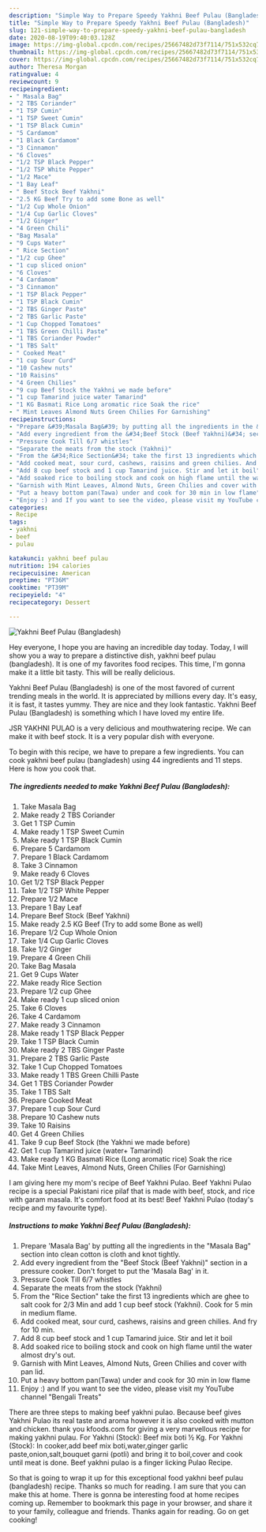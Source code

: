 ```yaml
---
description: "Simple Way to Prepare Speedy Yakhni Beef Pulau (Bangladesh)"
title: "Simple Way to Prepare Speedy Yakhni Beef Pulau (Bangladesh)"
slug: 121-simple-way-to-prepare-speedy-yakhni-beef-pulau-bangladesh
date: 2020-08-19T09:40:03.128Z
image: https://img-global.cpcdn.com/recipes/25667482d73f7114/751x532cq70/yakhni-beef-pulau-bangladesh-recipe-main-photo.jpg
thumbnail: https://img-global.cpcdn.com/recipes/25667482d73f7114/751x532cq70/yakhni-beef-pulau-bangladesh-recipe-main-photo.jpg
cover: https://img-global.cpcdn.com/recipes/25667482d73f7114/751x532cq70/yakhni-beef-pulau-bangladesh-recipe-main-photo.jpg
author: Theresa Morgan
ratingvalue: 4
reviewcount: 9
recipeingredient:
- " Masala Bag"
- "2 TBS Coriander"
- "1 TSP Cumin"
- "1 TSP Sweet Cumin"
- "1 TSP Black Cumin"
- "5 Cardamom"
- "1 Black Cardamom"
- "3 Cinnamon"
- "6 Cloves"
- "1/2 TSP Black Pepper"
- "1/2 TSP White Pepper"
- "1/2 Mace"
- "1 Bay Leaf"
- " Beef Stock Beef Yakhni"
- "2.5 KG Beef Try to add some Bone as well"
- "1/2 Cup Whole Onion"
- "1/4 Cup Garlic Cloves"
- "1/2 Ginger"
- "4 Green Chili"
- "Bag Masala"
- "9 Cups Water"
- " Rice Section"
- "1/2 cup Ghee"
- "1 cup sliced onion"
- "6 Cloves"
- "4 Cardamom"
- "3 Cinnamon"
- "1 TSP Black Pepper"
- "1 TSP Black Cumin"
- "2 TBS Ginger Paste"
- "2 TBS Garlic Paste"
- "1 Cup Chopped Tomatoes"
- "1 TBS Green Chilli Paste"
- "1 TBS Coriander Powder"
- "1 TBS Salt"
- " Cooked Meat"
- "1 cup Sour Curd"
- "10 Cashew nuts"
- "10 Raisins"
- "4 Green Chilies"
- "9 cup Beef Stock the Yakhni we made before"
- "1 cup Tamarind juice water Tamarind"
- "1 KG Basmati Rice Long aromatic rice Soak the rice"
- " Mint Leaves Almond Nuts Green Chilies For Garnishing"
recipeinstructions:
- "Prepare &#39;Masala Bag&#39; by putting all the ingredients in the &#34;Masala Bag&#34; section into clean cotton is cloth and knot tightly."
- "Add every ingredient from the &#34;Beef Stock (Beef Yakhni)&#34; section in a pressure cooker. Don&#39;t forget to put the &#39;Masala Bag&#39; in it."
- "Pressure Cook Till 6/7 whistles"
- "Separate the meats from the stock (Yakhni)"
- "From the &#34;Rice Section&#34; take the first 13 ingredients which are ghee to salt cook for 2/3 Min and add 1 cup beef stock (Yakhni). Cook for 5 min in medium flame."
- "Add cooked meat, sour curd, cashews, raisins and green chilies. And fry for 10 min."
- "Add 8 cup beef stock and 1 cup Tamarind juice. Stir and let it boil"
- "Add soaked rice to boiling stock and cook on high flame until the water almost dry&#39;s out."
- "Garnish with Mint Leaves, Almond Nuts, Green Chilies and cover with pan lid."
- "Put a heavy bottom pan(Tawa) under and cook for 30 min in low flame"
- "Enjoy :) and If you want to see the video, please visit my YouTube channel &#34;Bengali Treats&#34;"
categories:
- Recipe
tags:
- yakhni
- beef
- pulau

katakunci: yakhni beef pulau 
nutrition: 194 calories
recipecuisine: American
preptime: "PT36M"
cooktime: "PT39M"
recipeyield: "4"
recipecategory: Dessert

---
```



![Yakhni Beef Pulau (Bangladesh)](https://img-global.cpcdn.com/recipes/25667482d73f7114/751x532cq70/yakhni-beef-pulau-bangladesh-recipe-main-photo.jpg)

Hey everyone, I hope you are having an incredible day today. Today, I will show you a way to prepare a distinctive dish, yakhni beef pulau (bangladesh). It is one of my favorites food recipes. This time, I'm gonna make it a little bit tasty. This will be really delicious.

Yakhni Beef Pulau (Bangladesh) is one of the most favored of current trending meals in the world. It is appreciated by millions every day. It's easy, it is fast, it tastes yummy. They are nice and they look fantastic. Yakhni Beef Pulau (Bangladesh) is something which I have loved my entire life.

JSR YAKHNI PULAO is a very delicious and mouthwatering recipe. We can make it with beef stock. It is a very popular dish with everyone.


To begin with this recipe, we have to prepare a few ingredients. You can cook yakhni beef pulau (bangladesh) using 44 ingredients and 11 steps. Here is how you cook that.

<!--inarticleads1-->

##### The ingredients needed to make Yakhni Beef Pulau (Bangladesh):

1. Take  Masala Bag
1. Make ready 2 TBS Coriander
1. Get 1 TSP Cumin
1. Make ready 1 TSP Sweet Cumin
1. Make ready 1 TSP Black Cumin
1. Prepare 5 Cardamom
1. Prepare 1 Black Cardamom
1. Take 3 Cinnamon
1. Make ready 6 Cloves
1. Get 1/2 TSP Black Pepper
1. Take 1/2 TSP White Pepper
1. Prepare 1/2 Mace
1. Prepare 1 Bay Leaf
1. Prepare  Beef Stock (Beef Yakhni)
1. Make ready 2.5 KG Beef (Try to add some Bone as well)
1. Prepare 1/2 Cup Whole Onion
1. Take 1/4 Cup Garlic Cloves
1. Take 1/2 Ginger
1. Prepare 4 Green Chili
1. Take Bag Masala
1. Get 9 Cups Water
1. Make ready  Rice Section
1. Prepare 1/2 cup Ghee
1. Make ready 1 cup sliced onion
1. Take 6 Cloves
1. Take 4 Cardamom
1. Make ready 3 Cinnamon
1. Make ready 1 TSP Black Pepper
1. Take 1 TSP Black Cumin
1. Make ready 2 TBS Ginger Paste
1. Prepare 2 TBS Garlic Paste
1. Take 1 Cup Chopped Tomatoes
1. Make ready 1 TBS Green Chilli Paste
1. Get 1 TBS Coriander Powder
1. Take 1 TBS Salt
1. Prepare  Cooked Meat
1. Prepare 1 cup Sour Curd
1. Prepare 10 Cashew nuts
1. Take 10 Raisins
1. Get 4 Green Chilies
1. Take 9 cup Beef Stock (the Yakhni we made before)
1. Get 1 cup Tamarind juice (water+ Tamarind)
1. Make ready 1 KG Basmati Rice (Long aromatic rice) Soak the rice
1. Take  Mint Leaves, Almond Nuts, Green Chilies (For Garnishing)


I am giving here my mom&#39;s recipe of Beef Yakhni Pulao. Beef Yakhni Pulao recipe is a special Pakistani rice pilaf that is made with beef, stock, and rice with garam masala. It&#39;s comfort food at its best! Beef Yakhni Pulao (today&#39;s recipe and my favourite type). 

<!--inarticleads2-->

##### Instructions to make Yakhni Beef Pulau (Bangladesh):

1. Prepare &#39;Masala Bag&#39; by putting all the ingredients in the &#34;Masala Bag&#34; section into clean cotton is cloth and knot tightly.
1. Add every ingredient from the &#34;Beef Stock (Beef Yakhni)&#34; section in a pressure cooker. Don&#39;t forget to put the &#39;Masala Bag&#39; in it.
1. Pressure Cook Till 6/7 whistles
1. Separate the meats from the stock (Yakhni)
1. From the &#34;Rice Section&#34; take the first 13 ingredients which are ghee to salt cook for 2/3 Min and add 1 cup beef stock (Yakhni). Cook for 5 min in medium flame.
1. Add cooked meat, sour curd, cashews, raisins and green chilies. And fry for 10 min.
1. Add 8 cup beef stock and 1 cup Tamarind juice. Stir and let it boil
1. Add soaked rice to boiling stock and cook on high flame until the water almost dry&#39;s out.
1. Garnish with Mint Leaves, Almond Nuts, Green Chilies and cover with pan lid.
1. Put a heavy bottom pan(Tawa) under and cook for 30 min in low flame
1. Enjoy :) and If you want to see the video, please visit my YouTube channel &#34;Bengali Treats&#34;


There are three steps to making beef yakhni pulao. Because beef gives Yakhni Pulao its real taste and aroma however it is also cooked with mutton and chicken. thank you kfoods.com for giving a very marvellous recipe for making yakhni pulau. For Yakhni (Stock): Beef mix boti ½ Kg. For Yakhni (Stock): In cooker,add beef mix boti,water,ginger garlic paste,onion,salt,bouquet garni (potli) and bring it to boil,cover and cook until meat is done. Beef yakhni pulao is a finger licking Pulao Recipe. 

So that is going to wrap it up for this exceptional food yakhni beef pulau (bangladesh) recipe. Thanks so much for reading. I am sure that you can make this at home. There is gonna be interesting food at home recipes coming up. Remember to bookmark this page in your browser, and share it to your family, colleague and friends. Thanks again for reading. Go on get cooking!
